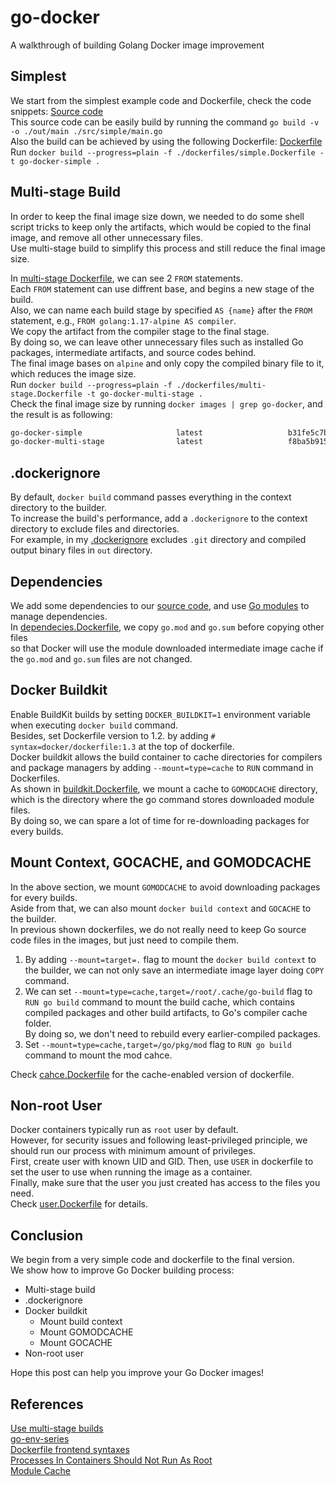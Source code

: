 # go-docker

A walkthrough of building Golang Docker image improvement

## Simplest

We start from the simplest example code and Dockerfile, check the code snippets: [Source code](./simple/main.go) \
This source code can be easily build by running the command `go build -v -o ./out/main ./src/simple/main.go` \
Also the build can be achieved by using the following Dockerfile: [Dockerfile](./dockerfiles/simple.Dockerfile) \
Run `docker build --progress=plain -f ./dockerfiles/simple.Dockerfile -t go-docker-simple .`

## Multi-stage Build

In order to keep the final image size down, we needed to do some shell script tricks to keep only the artifacts, which would be copied to the final image, and remove all other unnecessary files. \
Use multi-stage build to simplify this process and still reduce the final image size.

In [multi-stage Dockerfile](./dockerfiles/multi-stage.Dockerfile), we can see 2 `FROM` statements. \
Each `FROM` statement can use diffrent base, and begins a new stage of the build. \
Also, we can name each build stage by specified `AS {name}` after the `FROM` statement, e.g., `FROM golang:1.17-alpine AS compiler`. \
We copy the artifact from the compiler stage to the final stage. \
By doing so, we can leave other unnecessary files such as installed Go packages, intermediate artifacts, and source codes behind. \
The final image bases on `alpine` and only copy the compiled binary file to it, which reduces the image size. \
Run `docker build --progress=plain -f ./dockerfiles/multi-stage.Dockerfile -t go-docker-multi-stage .` \
Check the final image size by running `docker images | grep go-docker`, and the result is as following:

```sh
go-docker-simple                     latest                   b31fe5c7bca1   54 seconds ago      317MB
go-docker-multi-stage                latest                   f8ba5b915c94   About an hour ago   7.35MB
```

## .dockerignore

By default, `docker build` command passes everything in the context directory to the builder. \
To increase the build's performance, add a `.dockerignore` to the context directory to exclude files and directories. \
For example, in my [.dockerignore](./dockerignore) excludes `.git` directory and compiled output binary files in `out` directory.

## Dependencies

We add some dependencies to our [source code](./dependencies/main.go), and use [Go modules](https://go.dev/blog/using-go-modules) to manage dependencies. \
In [dependecies.Dockerfile](./dockerfiles/dependecies.Dockerfile), we copy `go.mod` and `go.sum` before copying other files \
so that Docker will use the module downloaded intermediate image cache if the `go.mod` and `go.sum` files are not changed.

## Docker Buildkit

Enable BuildKit builds by setting `DOCKER_BUILDKIT=1` environment variable when executing `docker build` command. \
Besides, set Dockerfile version to 1.2. by adding `# syntax=docker/dockerfile:1.3` at the top of dockerfile. \
Docker buildkit allows the build container to cache directories for compilers and package managers by adding `--mount=type=cache` to `RUN` command in Dockerfiles. \
As shown in [buildkit.Dockerfile](./dockerfiles/buildkit.Dockerfile), we mount a cache to `GOMODCACHE` directory, which is the directory where the go command stores downloaded module files. \
By doing so, we can spare a lot of time for re-downloading packages for every builds.

## Mount Context, GOCACHE, and GOMODCACHE

In the above section, we mount `GOMODCACHE` to avoid downloading packages for every builds. \
Aside from that, we can also mount `docker build context` and `GOCACHE` to the builder. \
In previous shown dockerfiles, we do not really need to keep Go source code files in the images, but just need to compile them.

1. By adding `--mount=target=.` flag to mount the `docker build context` to the builder, we can not only save an intermediate image layer doing `COPY` command.
2. We can set `--mount=type=cache,target=/root/.cache/go-build` flag to `RUN go build` command to mount the build cache, which contains compiled packages and other build artifacts, to Go's compiler cache folder. \
By doing so, we don't need to rebuild every earlier-compiled packages.
3. Set `--mount=type=cache,target=/go/pkg/mod` flag to `RUN go build` command to mount the mod cahce.

Check [cahce.Dockerfile](./cahce.Dockerfile) for the cache-enabled version of dockerfile.

## Non-root User

Docker containers typically run as `root` user by default. \
However, for security issues and following least-privileged principle, we should run our process with minimum amount of privileges. \
First, create user with known UID and GID.
Then, use `USER` in dockerfile to set the user to use when running the image as a container. \
Finally, make sure that the user you just created has access to the files you need. \
Check [user.Dockerfile](./user.Dockerfile) for details.

## Conclusion

We begin from a very simple code and dockerfile to the final version. \
We show how to improve Go Docker building process:

- Multi-stage build
- .dockerignore
- Docker buildkit
  - Mount build context
  - Mount GOMODCACHE
  - Mount GOCACHE
- Non-root user

Hope this post can help you improve your Go Docker images!

## References

[Use multi-stage builds](https://docs.docker.com/develop/develop-images/multistage-build/) \
[go-env-series](https://www.docker.com/blog/tag/go-env-series/) \
[Dockerfile frontend syntaxes](https://github.com/moby/buildkit/blob/master/frontend/dockerfile/docs/syntax.md) \
[Processes In Containers Should Not Run As Root](https://medium.com/@mccode/processes-in-containers-should-not-run-as-root-2feae3f0df3b) \
[Module Cache](https://go.dev/ref/mod#module-cache)
